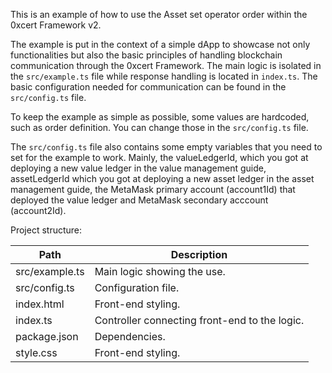 This is an example of how to use the Asset set operator order within the 0xcert Framework v2.

The example is put in the context of a simple dApp to showcase not only functionalities but also the basic principles of handling blockchain communication through the 0xcert Framework. The main logic is isolated in the `src/example.ts` file while response handling is located in `index.ts`. The basic configuration needed for communication can be found in the `src/config.ts` file.

To keep the example as simple as possible, some values are hardcoded, such as order definition. You can change those in the `src/config.ts` file.

The `src/config.ts` file also contains some empty variables that you need to set for the example to work. Mainly, the valueLedgerId, which you got at deploying a new value ledger in the value management guide, assetLedgerId which you got at deploying a new asset ledger in the asset management guide, the MetaMask primary account (account1Id) that deployed the value ledger and MetaMask secondary acccount (account2Id).

Project structure:

| Path           | Description                                   |
| -------------- | --------------------------------------------- |
| src/example.ts | Main logic showing the use.                   |
| src/config.ts  | Configuration file.                           |
| index.html     | Front-end styling.                            |
| index.ts       | Controller connecting front-end to the logic. |
| package.json   | Dependencies.                                 |
| style.css      | Front-end styling.                            |
